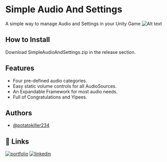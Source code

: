 
# Simple Audio And Settings
A simple way to manage Audio and Settings in your Unity Game
![Alt text](relative%20path/to/img.png?raw=true "ImageForReadMe")

## How to Install

Download SimpleAudioAndSettings.zip in the release section.


## Features

- Four pre-defined audio categories.
- Easy static volume controls for all AudioSources.
- An Expandable Framework for most audio needs. 
- Full of Congratulations and Yipees.


## Authors

- [@potatokiller234](https://www.github.com/potatokiller234)


## 🔗 Links
[![portfolio](https://img.shields.io/badge/my_portfolio-000?style=for-the-badge&logo=ko-fi&logoColor=green)](https://sites.google.com/view/kurbenstudio)
[![linkedin](https://img.shields.io/badge/linkedin-0A66C2?style=for-the-badge&logo=linkedin&logoColor=white)](https://www.linkedin.com/in/kawika-hodge-521333286)

